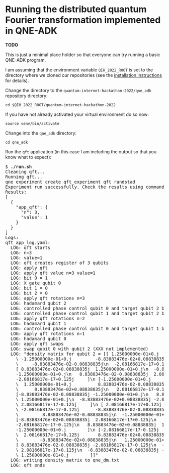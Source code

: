# Running the distributed quantum Fourier transformation implemented in QNE-ADK

**TODO**

This is just a minimal place holder so that everyone can try running a basic QNE-ADK program.

I am assuming that the environment variable `QIH_2022_ROOT` is set to the 
directory where we cloned our repositories (see the
[installation instructions](docs/installation.md)
for details).

Change the directory to the `quantum-internet-hackathon-2022/qne_adk` repository directory:

```
cd $QIH_2022_ROOT/quantum-internet-hackathon-2022
```

If you have not already activated your virtual environment do so now:

```
source venv/bin/activate
```

Change into the `qne_adk` directory:

```
cd qne_adk
```

Run the `qft` application (in this case I am including the output so that you know what to expect):

<pre>
$ <b>./run.sh</b>
Cleaning qft...
Running qft...
qne experiment create qft_experiment qft randstad
Experiment run successfully. Check the results using command 'experiment results'
Results:
[
  {
    "app_qft": {
      "n": 3,
      "value": 1
    }
  }
]
Logs:
qft_app_log.yaml:
  LOG: qft starts
  LOG: n=3
  LOG: value=1
  LOG: qft creates register of 3 qubits
  LOG: apply qft
  LOG: apply qft value n=3 value=1
  LOG: bit 0 = 1
  LOG: X gate qubit 0
  LOG: bit 1 = 0
  LOG: bit 2 = 0
  LOG: apply qft rotations n=3
  LOG: hadamard qubit 2
  LOG: controlled phase control qubit 0 and target qubit 2 by angle pi/4
  LOG: controlled phase control qubit 1 and target qubit 2 by angle pi/2
  LOG: apply qft rotations n=2
  LOG: hadamard qubit 1
  LOG: controlled phase control qubit 0 and target qubit 1 by angle pi/2
  LOG: apply qft rotations n=1
  LOG: hadamard qubit 0
  LOG: apply qft swaps
  LOG: swap qubit 0 with qubit 2 (XXX not implemented)
  LOG: "density matrix for qubit 2 = [[ 1.25000000e-01+0.j          8.83883476e-02-0.08838835j\n
    \ -1.25000000e-01+0.j         -8.83883476e-02+0.08838835j\n   2.08166817e-17-0.125j
    \     -8.83883476e-02-0.08838835j\n  -2.08166817e-17+0.125j       8.83883476e-02+0.08838835j]\n
    [ 8.83883476e-02+0.08838835j  1.25000000e-01+0.j\n  -8.83883476e-02-0.08838835j
    -1.25000000e-01+0.j\n   8.83883476e-02-0.08838835j  2.08166817e-17-0.125j\n  -8.83883476e-02+0.08838835j
    -2.08166817e-17+0.125j     ]\n [-1.25000000e-01+0.j         -8.83883476e-02+0.08838835j\n
    \  1.25000000e-01+0.j          8.83883476e-02-0.08838835j\n  -2.08166817e-17+0.125j
    \      8.83883476e-02+0.08838835j\n   2.08166817e-17-0.125j      -8.83883476e-02-0.08838835j]\n
    [-8.83883476e-02-0.08838835j -1.25000000e-01+0.j\n   8.83883476e-02+0.08838835j
    \ 1.25000000e-01+0.j\n  -8.83883476e-02+0.08838835j -2.08166817e-17+0.125j\n   8.83883476e-02-0.08838835j
    \ 2.08166817e-17-0.125j     ]\n [ 2.08166817e-17+0.125j       8.83883476e-02+0.08838835j\n
    \ -2.08166817e-17-0.125j      -8.83883476e-02-0.08838835j\n   1.25000000e-01+0.j
    \         8.83883476e-02-0.08838835j\n  -1.25000000e-01+0.j         -8.83883476e-02+0.08838835j]\n
    [-8.83883476e-02+0.08838835j  2.08166817e-17+0.125j\n   8.83883476e-02-0.08838835j
    -2.08166817e-17-0.125j\n   8.83883476e-02+0.08838835j  1.25000000e-01+0.j\n  -8.83883476e-02-0.08838835j
    -1.25000000e-01+0.j        ]\n [-2.08166817e-17-0.125j      -8.83883476e-02-0.08838835j\n
    \  2.08166817e-17+0.125j       8.83883476e-02+0.08838835j\n  -1.25000000e-01+0.j
    \        -8.83883476e-02+0.08838835j\n   1.25000000e-01+0.j          8.83883476e-02-0.08838835j]\n
    [ 8.83883476e-02-0.08838835j -2.08166817e-17-0.125j\n  -8.83883476e-02+0.08838835j
    \ 2.08166817e-17+0.125j\n  -8.83883476e-02-0.08838835j -1.25000000e-01+0.j\n   8.83883476e-02+0.08838835j
    \ 1.25000000e-01+0.j        ]]"
  LOG: writing density matrix to qne_dm.txt
  LOG: qft ends
<pre>